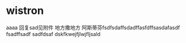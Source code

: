 # wistron
aaaa
回复sad见附件
地方撒地方
阿斯蒂芬fsdfsdaffsdadffasfdffsasdafasdf
fsadffsadf sadfdsaf dskfkwejfjlwjfljsald